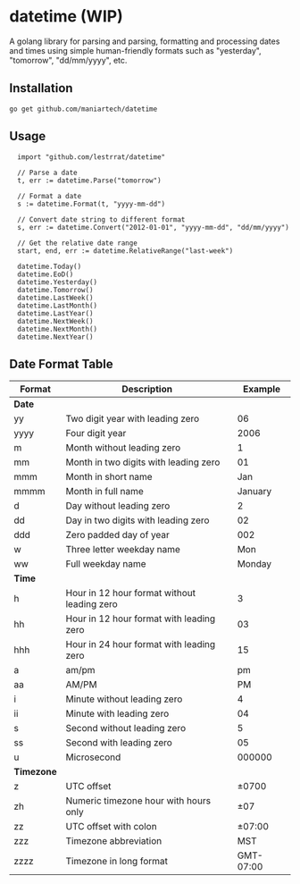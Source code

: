 # datetime (WIP)

A golang library for parsing and parsing, formatting and processing dates and times using simple human-friendly formats such as "yesterday", "tomorrow", "dd/mm/yyyy", etc.

## Installation

    go get github.com/maniartech/datetime

## Usage

      import "github.com/lestrrat/datetime"

      // Parse a date
      t, err := datetime.Parse("tomorrow")

      // Format a date
      s := datetime.Format(t, "yyyy-mm-dd")

      // Convert date string to different format
      s, err := datetime.Convert("2012-01-01", "yyyy-mm-dd", "dd/mm/yyyy")

      // Get the relative date range
      start, end, err := datetime.RelativeRange("last-week")

      datetime.Today()
      datetime.EoD()
      datetime.Yesterday()
      datetime.Tomorrow()
      datetime.LastWeek()
      datetime.LastMonth()
      datetime.LastYear()
      datetime.NextWeek()
      datetime.NextMonth()
      datetime.NextYear()


## Date Format Table

| Format | Description | Example |
|--------|-------------|---------|
| **Date**  |
| yy     | Two digit year with leading zero | 06 |
| yyyy   | Four digit year | 2006 |
| m      | Month without leading zero | 1 |
| mm     | Month in two digits with leading zero | 01 |
| mmm    | Month in short name | Jan |
| mmmm   | Month in full name | January |
| d      | Day without leading zero | 2 |
| dd     | Day in two digits with leading zero | 02 |
| ddd    | Zero padded day of year | 002 |
| w      | Three letter weekday name | Mon |
| ww     | Full weekday name | Monday |
| **Time**  |
| h      | Hour in 12 hour format without leading zero | 3 |
| hh     | Hour in 12 hour format with leading zero | 03 |
| hhh   | Hour in 24 hour format with leading zero | 15 |
| a      | am/pm | pm |
| aa     | AM/PM | PM |
| i      | Minute without leading zero | 4 |
| ii     | Minute with leading zero | 04 |
| s      | Second without leading zero | 5 |
| ss     | Second with leading zero | 05 |
| u      | Microsecond | 000000 |
| **Timezone** |
| z      | UTC offset | ±0700 |
| zh     | Numeric timezone hour with hours only | ±07 |
| zz     | UTC offset with colon | ±07:00 |
| zzz    | Timezone abbreviation | MST |
| zzzz   | Timezone in long format | GMT-07:00 |

